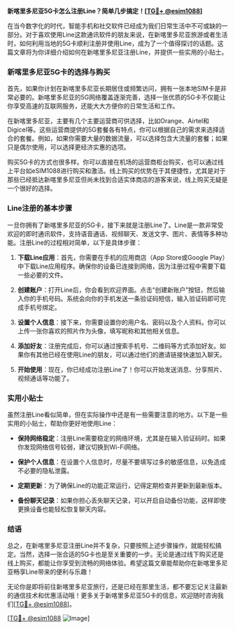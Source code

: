 **新喀里多尼亚5G卡怎么注册Line？简单几步搞定！[[TG💪+ @esim1088](https://t.me/s/esim1088)]**

在当今数字化的时代，智能手机和社交软件已经成为我们日常生活中不可或缺的一部分。对于喜欢使用Line这款通讯软件的朋友来说，在新喀里多尼亚旅游或者生活时，如何利用当地的5G卡顺利注册并使用Line，成为了一个值得探讨的话题。这篇文章将为你详细介绍如何在新喀里多尼亚注册Line，并提供一些实用的小贴士。

### 新喀里多尼亚5G卡的选择与购买

首先，如果你计划在新喀里多尼亚长期居住或频繁访问，拥有一张本地SIM卡是非常必要的。新喀里多尼亚的5G网络覆盖逐渐完善，选择一张优质的5G卡不仅能让你享受高速的互联网服务，还能大大方便你的日常生活和工作。

在新喀里多尼亚，主要有几个主要运营商可供选择，比如Orange、Airtel和Digicel等。这些运营商提供的5G套餐各有特点，你可以根据自己的需求来选择适合的套餐。例如，如果你需要大量的数据流量，可以选择包含大流量的套餐；如果只是偶尔使用，可以选择更经济实惠的选项。

购买5G卡的方式也很多样。你可以直接在机场的运营商柜台购买，也可以通过线上平台如eSIM1088进行购买和激活。线上购买的优势在于其便捷性，尤其是对于那些已经抵达新喀里多尼亚但尚未找到合适实体商店的游客来说，线上购买无疑是一个很好的选择。

### Line注册的基本步骤

一旦你拥有了新喀里多尼亚的5G卡，接下来就是注册Line了。Line是一款非常受欢迎的即时通讯软件，支持语音通话、视频聊天、发送文字、图片、表情等多种功能。注册Line的过程相对简单，以下是具体步骤：

1. **下载Line应用**：首先，你需要在手机的应用商店（App Store或Google Play）中下载Line应用程序。确保你的设备已连接到网络，因为注册过程中需要下载一些必要的文件。

2. **创建账户**：打开Line后，你会看到欢迎界面。点击“创建新账户”按钮，然后输入你的手机号码。系统会向你的手机发送一条验证码短信，输入验证码即可完成手机号绑定。

3. **设置个人信息**：接下来，你需要设置你的用户名、密码以及个人资料。你可以上传一张你喜欢的照片作为头像，填写昵称和其他相关信息。

4. **添加好友**：注册完成后，你可以通过搜索手机号、二维码等方式添加好友。如果你有其他已经在使用Line的朋友，可以通过他们的邀请链接快速加入聊天。

5. **开始使用**：现在，你已经成功注册Line了！你可以开始发送消息、分享照片、视频通话等功能了。

### 实用小贴士

虽然注册Line看似简单，但在实际操作中还是有一些需要注意的地方。以下是一些实用的小贴士，帮助你更好地使用Line：

- **保持网络稳定**：注册Line需要稳定的网络环境，尤其是在输入验证码时。如果你发现网络信号较弱，建议切换到Wi-Fi网络。
  
- **保护个人信息**：在设置个人信息时，尽量不要填写过多的敏感信息，以免造成不必要的隐私泄露。

- **定期更新**：为了确保Line的功能正常运行，记得定期检查并更新到最新版本。

- **备份聊天记录**：如果你担心丢失聊天记录，可以开启自动备份功能，这样即使更换设备也能轻松恢复聊天内容。

### 结语

总之，在新喀里多尼亚注册Line并不复杂，只要按照上述步骤操作，就能轻松搞定。当然，选择一张合适的5G卡也是至关重要的一步。无论是通过线下购买还是线上购买，都能让你享受到流畅的网络体验。希望这篇文章能帮助你在新喀里多尼亚畅享Line带来的便利与乐趣！

无论你是即将前往新喀里多尼亚旅行，还是已经在那里生活，都不要忘记关注最新的通信技术和优惠活动哦！更多关于新喀里多尼亚5G卡的信息，欢迎随时咨询我们[[TG💪+ @esim1088](https://t.me/s/esim1088)]。

[[TG💪+ @esim1088](https://t.me/s/esim1088) ![Image](https://i.postimg.cc/4NQfJmqS/Snipaste-2025-05-13-00-14-12.png)]